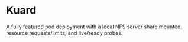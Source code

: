 # Kuard

A fully featured pod deployment with a local NFS server share mounted, resource requests/limits, and live/ready probes. 